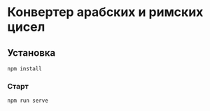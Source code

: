 # Конвертер арабских и римских цисел

## Установка
```
npm install
```
### Старт
```
npm run serve
```
